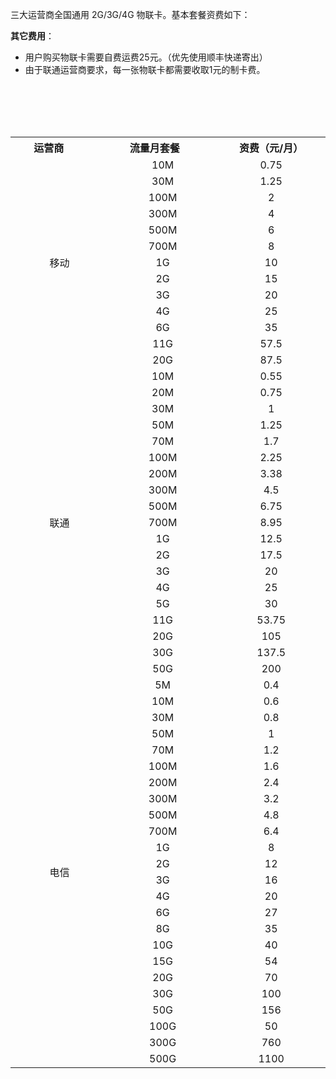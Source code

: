 三大运营商全国通用 2G/3G/4G 物联卡。基本套餐资费如下：

**其它费用**：
- 用户购买物联卡需要自费运费25元。（优先使用顺丰快递寄出）
- 由于联通运营商要求，每一张物联卡都需要收取1元的制卡费。

<table>
    <tr>
        <th width="300px">运营商</td> 
        <th width="300px">流量月套餐</td>
	      <th width="300px">资费（元/月）</td> 		
   </tr>
   <tr>
        <td rowspan="13" align="center">移动</td> 
				<td align="center">10M	</td>
			  <td align="center">0.75</td>
   </tr>
   <tr>
        <td align="center">30M	</td> 
				<td align="center">1.25</td>
   </tr>
   <tr>
        <td align="center">100M</td> 
				<td align="center">2</td>
   </tr>
   <tr>
        <td align="center">300M	</td> 
				<td align="center">4</td>
   </tr>
   <tr>
        <td align="center">500M</td> 
				<td align="center">6</td>
   </tr>
   <tr>
        <td align="center">700M</td> 
				<td align="center">8
</td>
   </tr>
  <tr>
        <td align="center">1G	</td> 
				<td align="center">10</td>
   </tr>
	<tr>
        <td align="center">2G	</td> 
				<td align="center">15</td>
   </tr>
	<tr>
        <td align="center">3G</td> 
				<td align="center">20</td>
   </tr>
	<tr>
        <td align="center">4G</td> 
				<td align="center">25</td>
   </tr>
	<tr>
        <td align="center">6G</td> 
				<td align="center">35</td>
   </tr>
	<tr>
        <td align="center">11G	</td> 
				<td align="center">57.5</td>
   </tr>
	 	<tr>
        <td align="center">20G	</td> 
				<td align="center">87.5</td>
   </tr>
  <tr>
     <td rowspan="19" align="center">联通</td> 
				<td align="center">10M	</td>
			  <td align="center">0.55</td>
   </tr>
   <tr>
        <td align="center">20M</td> 
				<td align="center">0.75</td>
   </tr>
   <tr>
        <td align="center">30M	</td> 
				<td align="center">1</td>
   </tr>
  <tr>
        <td align="center">50M	</td> 
				<td align="center">1.25</td>
   </tr>
  <tr>
        <td align="center">70M	</td> 
				<td align="center">1.7</td>
   </tr>
  <tr>
        <td align="center">100M</td> 
				<td align="center">2.25</td>
   </tr>
  <tr>
        <td align="center">200M	</td> 
				<td align="center">3.38</td>
   </tr>
  <tr>
        <td align="center">300M</td> 
				<td align="center">4.5</td>
   </tr>
  <tr>
        <td align="center">500M	</td> 
				<td align="center">6.75</td>
   </tr>
  <tr>
        <td align="center">700M	</td> 
				<td align="center">8.95</td>
   </tr>
  <tr>
        <td align="center">1G</td> 
				<td align="center">12.5</td>
   </tr>
	<tr>
        <td align="center">2G</td> 
				<td align="center">17.5</td>
   </tr>
	<tr>
        <td align="center">3G	</td> 
				<td align="center">20</td>
   </tr>
	<tr>
        <td align="center">4G	</td> 
				<td align="center">25</td>
   </tr>
	<tr>
        <td align="center">5G</td> 
				<td align="center">30</td>
   </tr>
	<tr>
        <td align="center">11G	</td> 
				<td align="center">53.75</td>
   </tr>
	 <tr>
        <td align="center">20G	</td> 
				<td align="center">105</td>
   </tr>
	 <tr>
        <td align="center">30G		</td> 
				<td align="center">137.5</td>
   </tr>
	 <tr>
        <td align="center">50G		</td> 
				<td align="center">200</td>
   </tr>
	 <tr>
	     <td rowspan="24" align="center">电信</td> 
        <td align="center">5M</td> 
				<td align="center">0.4</td>
   </tr>
   <tr>
        <td align="center">10M</td> 
				<td align="center">0.6</td>
   </tr>
   <tr>
        <td align="center">30M</td> 
				<td align="center">0.8</td>
   </tr>
   <tr>
        <td align="center">50M</td> 
				<td align="center">1</td>
   </tr>
   <tr>
        <td align="center">70M</td> 
				<td align="center">1.2</td>
   </tr>
   <tr>
        <td align="center">100M</td> 
				<td align="center">1.6</td>
   </tr>
   <tr>
        <td align="center">200M</td> 
				<td align="center">2.4</td>
   </tr>
   <tr>
        <td align="center">300M</td> 
				<td align="center">3.2</td>
   </tr>
   <tr>
        <td align="center">500M</td> 
				<td align="center">4.8</td>
   </tr>
   <tr>
        <td align="center">700M	</td> 
				<td align="center">6.4</td>
   </tr>
   <tr>
        <td align="center">1G</td> 
				<td align="center">8</td>
   </tr>
   <tr>
        <td align="center">2G</td> 
				<td align="center">12</td>
   </tr>
  <tr>
        <td align="center">3G</td> 
				<td align="center">16</td>
   </tr>
	<tr>
        <td align="center">4G	</td> 
				<td align="center">20</td>
   </tr>
	<tr>
        <td align="center">6G	</td> 
				<td align="center">27</td>
   </tr>
	 	<tr>
        <td align="center">8G</td> 
				<td align="center">35</td>
   </tr>
	 	<tr>
        <td align="center">10G	</td> 
				<td align="center">40</td>
   </tr>
	 	<tr>
        <td align="center">15G	</td> 
				<td align="center">54</td>
   </tr>
	 	<tr>
        <td align="center">20G</td> 
				<td align="center">70</td>
   </tr>
	 	<tr>
        <td align="center">30G</td> 
				<td align="center">100</td>
   </tr>
	 	<tr>
        <td align="center">50G	</td> 
				<td align="center">156</td>
   </tr>
	 	<tr>
        <td align="center">100G	</td> 
				<td align="center">50</td>
   </tr>
	  	<tr>
        <td align="center">300G</td> 
				<td align="center">760</td>
   </tr>
	  	<tr>
        <td align="center">500G</td> 
				<td align="center">1100</td>
   </tr>
</table>
